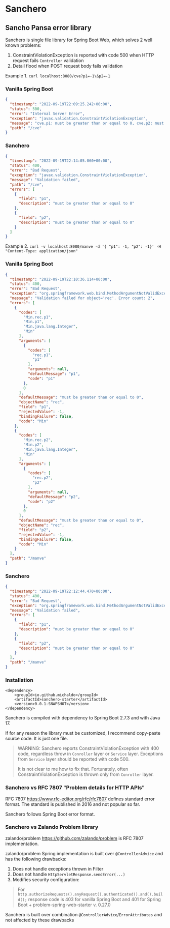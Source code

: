 # Sanchero
## Sancho Pansa error library

Sanchero is single file library for Spring Boot Web, which solves 2 well known problems:

1. ConstraintViolationException is reported with code 500 when HTTP request fails `Controller` validation
2. Detail flood when POST request body fails validation

Example 1. `curl localhost:8080/cve?p1=-1\&p2=-1`
### Vanilla Spring Boot
```json
{
  "timestamp": "2022-09-19T22:09:25.242+00:00",
  "status": 500,
  "error": "Internal Server Error",
  "exception": "javax.validation.ConstraintViolationException",
  "message": "cve.p1: must be greater than or equal to 0, cve.p2: must be greater than or equal to 0",
  "path": "/cve"
}
```
### Sanchero
```json
{
  "timestamp": "2022-09-19T22:14:05.060+00:00",
  "status": 400,
  "error": "Bad Request",
  "exception": "javax.validation.ConstraintViolationException",
  "message": "Validation failed",
  "path": "/cve",
  "errors": [
    {
      "field": "p1",
      "description": "must be greater than or equal to 0"
    },
    {
      "field": "p2",
      "description": "must be greater than or equal to 0"
    }
  ]
}
```

Example 2. `curl -v localhost:8080/manve -d '{ "p1": -1, "p2": -1}' -H "Content-Type: application/json"`
### Vanilla Spring Boot
```json
{
  "timestamp": "2022-09-19T22:10:36.114+00:00",
  "status": 400,
  "error": "Bad Request",
  "exception": "org.springframework.web.bind.MethodArgumentNotValidException",
  "message": "Validation failed for object='rec'. Error count: 2",
  "errors": [
    {
      "codes": [
        "Min.rec.p1",
        "Min.p1",
        "Min.java.lang.Integer",
        "Min"
      ],
      "arguments": [
        {
          "codes": [
            "rec.p1",
            "p1"
          ],
          "arguments": null,
          "defaultMessage": "p1",
          "code": "p1"
        },
        0
      ],
      "defaultMessage": "must be greater than or equal to 0",
      "objectName": "rec",
      "field": "p1",
      "rejectedValue": -1,
      "bindingFailure": false,
      "code": "Min"
    },
    {
      "codes": [
        "Min.rec.p2",
        "Min.p2",
        "Min.java.lang.Integer",
        "Min"
      ],
      "arguments": [
        {
          "codes": [
            "rec.p2",
            "p2"
          ],
          "arguments": null,
          "defaultMessage": "p2",
          "code": "p2"
        },
        0
      ],
      "defaultMessage": "must be greater than or equal to 0",
      "objectName": "rec",
      "field": "p2",
      "rejectedValue": -1,
      "bindingFailure": false,
      "code": "Min"
    }
  ],
  "path": "/manve"
}
```
### Sanchero
```json
{
  "timestamp": "2022-09-19T22:12:44.470+00:00",
  "status": 400,
  "error": "Bad Request",
  "exception": "org.springframework.web.bind.MethodArgumentNotValidException",
  "message": "Validation failed",
  "errors": [
    {
      "field": "p1",
      "description": "must be greater than or equal to 0"
    },
    {
      "field": "p2",
      "description": "must be greater than or equal to 0"
    }
  ],
  "path": "/manve"
}
```

### Installation
    <dependency>
        <groupId>io.github.michaldo</groupId>
        <artifactId>sanchero-starter</artifactId>
        <version>0.0.1-SNAPSHOT</version>
    </dependency>

Sanchero is compiled with dependency to Spring Boot 2.7.3 and with Java 17.

If for any reason the library must be customized, I recommend copy-paste source code. It is just one file.

> WARNING: Sanchero reports ConstraintViolationException with 400 code, 
> regardless throw in `Conroller` layer or `Service` layer. Exceptions from `Service` layer should be reported
> with code 500.
> 
> It is not clear to me how to fix that. Fortunately, often ConstraintViolationException is thrown only from
> `Conroller` layer.

### Sanchero vs RFC 7807 "Problem details for HTTP APIs"

RFC 7807 https://www.rfc-editor.org/rfc/rfc7807 defines standard error format. 
The standard is published in 2016 and not popular so far.

Sanchero follows Spring Boot error format.

### Sanchero vs Zalando Problem library

zalando/problem https://github.com/zalando/problem is RFC 7807 implementation.

zalando/problem Spring implementation is built over `@ControllerAdvice` and has the following drawbacks:
1. Does not handle exceptions thrown in Filter
2. Does not handle `HttpServletResponse.sendError(...)`
3. Modifies security configuration:

> For `http.authorizeRequests().anyRequest().authenticated().and().build();` response code
is 403 for vanilla Spring Boot and 401 for Spring Boot + problem-spring-web-starter v. 0.27.0

Sanchero is built over combination `@ControllerAdvice`/`ErrorAttributes` and not affected by these drawbacks 